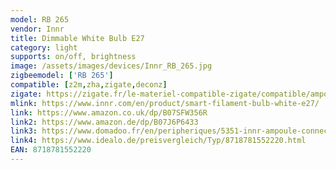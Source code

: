 ```yaml
---
model: RB 265
vendor: Innr
title: Dimmable White Bulb E27
category: light
supports: on/off, brightness
image: /assets/images/devices/Innr_RB_265.jpg
zigbeemodel: ['RB 265']
compatible: [z2m,zha,zigate,deconz]
zigate: https://zigate.fr/le-materiel-compatible-zigate/compatible/ampoulee27innrblanc
mlink: https://www.innr.com/en/product/smart-filament-bulb-white-e27/
link: https://www.amazon.co.uk/dp/B07SFW356R
link2: https://www.amazon.de/dp/B07J6P6433
link3: https://www.domadoo.fr/en/peripheriques/5351-innr-ampoule-connectee-type-e27-zigbee-30-pack-de-3-ampoules-blanc-chaud-2700k-8718781552244.html
link4: https://www.idealo.de/preisvergleich/Typ/8718781552220.html
EAN: 8718781552220
---
```


